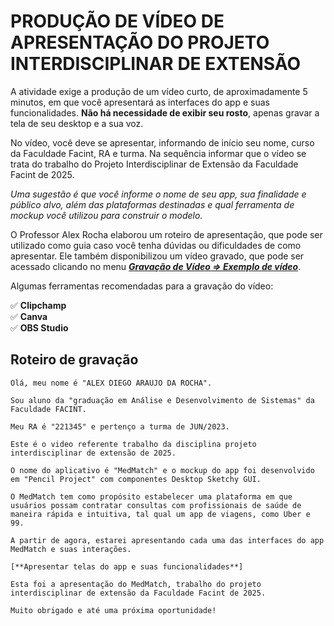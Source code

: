 # PRODUÇÃO DE VÍDEO DE APRESENTAÇÃO DO PROJETO INTERDISCIPLINAR DE EXTENSÃO

A atividade exige a produção de um vídeo curto, de aproximadamente 5 minutos, em que você apresentará as interfaces do app e suas funcionalidades. **Não há necessidade de exibir seu rosto**, apenas gravar a tela de seu desktop e a sua voz.

No vídeo, você deve se apresentar, informando de início seu nome, curso da Faculdade Facint, RA e turma. Na sequência informar que o vídeo se trata do trabalho do Projeto Interdisciplinar de Extensão da Faculdade Facint de 2025.

*Uma sugestão é que você informe o nome de seu app, sua finalidade e público alvo, além das plataformas destinadas e qual ferramenta de mockup você utilizou para construir o modelo.*

O Professor Alex Rocha elaborou um roteiro de apresentação, que pode ser utilizado como guia caso você tenha dúvidas ou dificuldades de como apresentar. Ele também disponibilizou um vídeo gravado, que pode ser acessado clicando no menu [***Gravação de Vídeo ⇒ Exemplo de vídeo***](./modelo.md).

Algumas ferramentas recomendadas para a gravação do vídeo:

✅	**Clipchamp**  
✅	**Canva**  
✅	**OBS Studio**

## Roteiro de gravação

```text
Olá, meu nome é "ALEX DIEGO ARAUJO DA ROCHA".

Sou aluno da "graduação em Análise e Desenvolvimento de Sistemas" da Faculdade FACINT.

Meu RA é "221345" e pertenço a turma de JUN/2023.

Este é o video referente trabalho da disciplina projeto interdisciplinar de extensão de 2025.

O nome do aplicativo é "MedMatch" e o mockup do app foi desenvolvido em "Pencil Project" com componentes Desktop Sketchy GUI.

O MedMatch tem como propósito estabelecer uma plataforma em que usuários possam contratar consultas com profissionais de saúde de maneira rápida e intuitiva, tal qual um app de viagens, como Uber e 99.

A partir de agora, estarei apresentando cada uma das interfaces do app MedMatch e suas interações.

[**Apresentar telas do app e suas funcionalidades**]

Esta foi a apresentação do MedMatch, trabalho do projeto interdisciplinar de extensão da Faculdade Facint de 2025.

Muito obrigado e até uma próxima oportunidade!
```